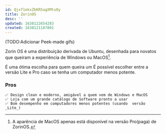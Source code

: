 ```yaml
---
id: Qjxf1ekxZbKR5agXMtuOy
title: ZorinOS
desc: ''
updated: 1638122654283
created: 1638121187801
---
```


(TODO:Adicionar Peek-made gifs)

Zorin OS é uma distribuição derivada de Ubuntu, desenhada para novatos que queiram a experiência de Windows ou MacOS[^1].

É uma ótima escolha para quem queira um
É possível escolher entre a versão Lite e Pro caso se tenha um computador menos potente.

### Pros
    ✅ Design clean e moderno, amigável a quem vem de Windows e MacOS
    ✅ Loja com um grande catálogo de Software pronto a usar
    ✅ Bom desempenho em computadores menos potentes (usando  versão _Lite_)

[^1]: A aparência de MacOS apenas está disponível na versão Pro(paga) de ZorinOS.